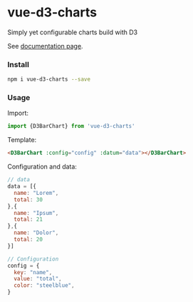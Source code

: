 # vue-d3-charts

Simply yet configurable charts build with D3

See [documentation page](https://saigesp.github.io/vue-d3-charts/).

### Install

```bash
npm i vue-d3-charts --save
```

### Usage

Import:

```javascript
import {D3BarChart} from 'vue-d3-charts'
```

Template:

```html
<D3BarChart :config="config" :datum="data"></D3BarChart>
```

Configuration and data:

```javascript
// data
data = [{
  name: "Lorem",
  total: 30
},{
  name: "Ipsum",
  total: 21
},{
  name: "Dolor",
  total: 20
}]

// Configuration
config = {
  key: "name",
  value: "total",
  color: "steelblue",
}
```